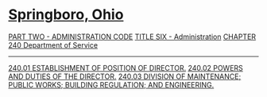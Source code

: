 [Springboro, Ohio](indexee20.html)
==================================

[PART TWO - ADMINISTRATION CODE](1505a412.html) [TITLE SIX -
Administration](16eba412.html) [CHAPTER 240 Department of
Service](1802a412.html)

* * * * *

[240.01 ESTABLISHMENT OF POSITION OF DIRECTOR.](1811a412.html) [240.02
POWERS AND DUTIES OF THE DIRECTOR.](1814a412.html) [240.03 DIVISION OF
MAINTENANCE; PUBLIC WORKS; BUILDING REGULATION; AND
ENGINEERING.](1821a412.html)
